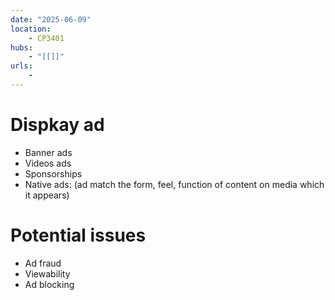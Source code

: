 ```yaml
---
date: "2025-06-09"
location: 
    - CP3401
hubs: 
    - "[[]]"
urls:
    - 
---
```


# Dispkay ad
+ Banner ads
+ Videos ads
+ Sponsorships
+ Native ads: (ad match the form, feel, function of content on media which it appears)

# Potential issues
+ Ad fraud
+ Viewability
+ Ad blocking
